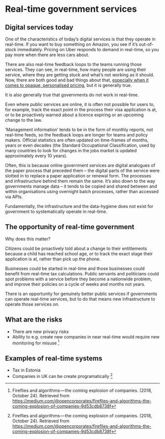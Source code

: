 # Real-time government services

## Digital services today

One of the characteristics of today’s digital services is that they operate in real-time. If you want to buy something on Amazon, you see if it’s out-of-stock immediately. Pricing on Uber responds to demand in real-time, so you pay more when there are less cars about.

There are also real-time feedback loops to the teams running those services. They can see, in real-time, how many people are using their service, where they are getting stuck and what’s not working as it should.
Now, there are both good and bad things about that, [especially when it comes to opaque, personalised pricing](https://wearecitizensadvice.org.uk/markets-dont-work-like-they-used-to-and-people-are-starting-to-notice-af00ed38014d?gi=d40aa3af05cf), but it is generally true.

It is also generally true that governments do not work in real-time.

Even where public services are online, it is often not possible for users to, for example, track the exact point in the process their visa application is at, or to be proactively warned about a licence expiring or an upcoming change to the law.

‘Management information’ tends to be in the form of monthly reports, not real-time feeds, so the feedback loops are longer for teams and policy makers.
Official statistics are often updated on time-frames of months, years or even decades (the Standard Occupational Classification, used by many countries to look for changes in the jobs market is updated approximately every 10 years).

Often, this is because online government services are digital analogues of the paper process that preceded them – the digital parts of the service were slotted in to replace a paper application or renewal form. The processes and infrastructure behind them remain the same.
It’s also down to the way governments manage data – it tends to be copied and shared between and within organisations using overnight batch processes, rather than accessed via APIs.

Fundamentally, the infrastructure and the data-hygiene does not exist for government to systematically operate in real-time.

## The opportunity of real-time government

Why does this matter?

Citizens could be proactively told about a change to their entitlements because a child has reached school age, or to track the exact stage their application is at, rather than pick up the phone.

Businesses could be started in real-time and those businesses could benefit from real-time tax calculations.
Public servants and politicians could spot problems with a service before they become a nationwide problem, and improve their policies on a cycle of weeks and months not years.

There is an opportunity for genuinely better public services if governments can operate real-time services, but to do that means new infrastructure to operate those services on.

## What are the risks

* There are new privacy risks
* Ability to e.g. create new companies in near real-time would require new monitoring for misuse [^1]

## Examples of real-time systems

* Tax in Estonia
* Companies in UK can be create programatically [^1]

[^1]: Fireflies and algorithms — the coming explosion of companies. (2018, October 24). Retrieved from https://medium.com/@opencorporates/fireflies-and-algorithms-the-coming-explosion-of-companies-9d53cdb8738f